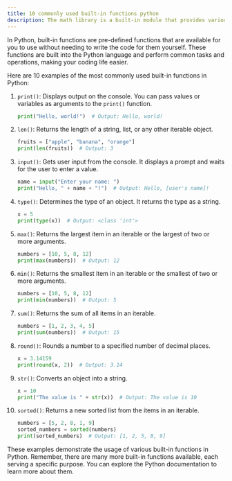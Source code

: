 ```yaml
---
title: 10 commonly used built-in functions python
description: The math library is a built-in module that provides various mathematical functions and constants.
---
```


In Python, built-in functions are pre-defined functions that are available for you to use without needing to write the code for them yourself. These functions are built into the Python language and perform common tasks and operations, making your coding life easier.

Here are 10 examples of the most commonly used built-in functions in Python:

1. `print()`: Displays output on the console. You can pass values or variables as arguments to the `print()` function.

   ```python
   print("Hello, world!")  # Output: Hello, world!
   ```

2. `len()`: Returns the length of a string, list, or any other iterable object.

   ```python
   fruits = ["apple", "banana", "orange"]
   print(len(fruits))  # Output: 3
   ```

3. `input()`: Gets user input from the console. It displays a prompt and waits for the user to enter a value.

   ```python
   name = input("Enter your name: ")
   print("Hello, " + name + "!")  # Output: Hello, [user's name]!
   ```

4. `type()`: Determines the type of an object. It returns the type as a string.

   ```python
   x = 5
   print(type(x))  # Output: <class 'int'>
   ```

5. `max()`: Returns the largest item in an iterable or the largest of two or more arguments.

   ```python
   numbers = [10, 5, 8, 12]
   print(max(numbers))  # Output: 12
   ```

6. `min()`: Returns the smallest item in an iterable or the smallest of two or more arguments.

   ```python
   numbers = [10, 5, 8, 12]
   print(min(numbers))  # Output: 5
   ```

7. `sum()`: Returns the sum of all items in an iterable.

   ```python
   numbers = [1, 2, 3, 4, 5]
   print(sum(numbers))  # Output: 15
   ```

8. `round()`: Rounds a number to a specified number of decimal places.

   ```python
   x = 3.14159
   print(round(x, 2))  # Output: 3.14
   ```

9. `str()`: Converts an object into a string.

   ```python
   x = 10
   print("The value is " + str(x))  # Output: The value is 10
   ```

10. `sorted()`: Returns a new sorted list from the items in an iterable.
    ```python
    numbers = [5, 2, 8, 1, 9]
    sorted_numbers = sorted(numbers)
    print(sorted_numbers)  # Output: [1, 2, 5, 8, 9]
    ```

These examples demonstrate the usage of various built-in functions in Python. Remember, there are many more built-in functions available, each serving a specific purpose. You can explore the Python documentation to learn more about them.

